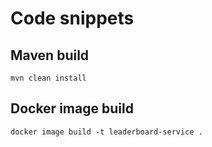 # Code snippets

## Maven build
```
mvn clean install
```
## Docker image build
```
docker image build -t leaderboard-service .
```
